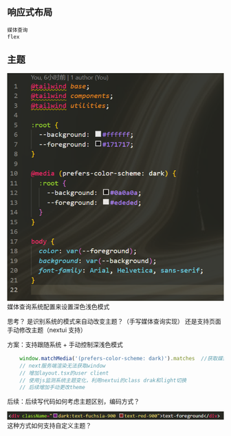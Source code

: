 ## 响应式布局 
    媒体查询
    flex

## 主题

![alt text](images/image2.png)
媒体查询系统配置来设置深色浅色模式

思考？
是识别系统的模式来自动改变主题？（手写媒体查询实现）
还是支持页面手动修改主题（nextui 支持）

方案：支持跟随系统 + 手动控制深浅色模式
``` javaScript
    window.matchMedia('(prefers-color-scheme: dark)').matches  //获取媒体查询
    // next服务端渲染无法获取window
    // 增加layout.tsx的user client
    // 使用js监测系统主题变化，利用nextui的class drak和light切换
    // 后续增加手动更改theme
```

后续：后续写代码如何考虑主题区别，编码方式？

![alt text](images/theme编码.png)
这种方式如何支持自定义主题？


